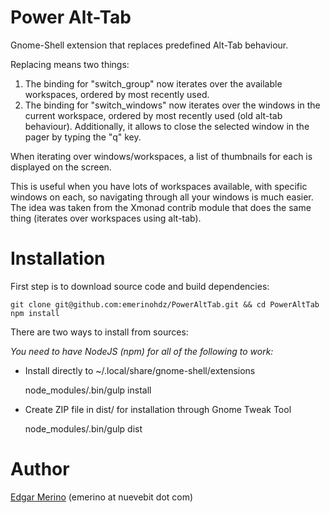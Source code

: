 # Power Alt-Tab

Gnome-Shell extension that replaces predefined Alt-Tab behaviour.

Replacing means two things:

1) The binding for "switch_group" now iterates over the available workspaces, ordered by most recently used.
2) The binding for "switch_windows" now iterates over the windows in the current workspace, ordered by most recently used (old alt-tab behaviour). Additionally, it allows to close the selected window in the pager by typing the "q" key.

When iterating over windows/workspaces, a list of thumbnails for each is displayed on the screen.

This is useful when you have lots of workspaces available, with specific windows on each, so navigating through all your windows is much easier. The idea was taken from the Xmonad contrib module that does the same thing (iterates over workspaces using alt-tab).

# Installation

First step is to download source code and build dependencies:

    git clone git@github.com:emerinohdz/PowerAltTab.git && cd PowerAltTab
    npm install

There are two ways to install from sources:

*You need to have NodeJS (npm) for all of the following to work:*

* Install directly to ~/.local/share/gnome-shell/extensions

    node_modules/.bin/gulp install

* Create ZIP file in dist/ for installation through Gnome Tweak Tool

    node_modules/.bin/gulp dist

# Author

[Edgar Merino](https://github.com/emerinohdz) (emerino at nuevebit dot com)
